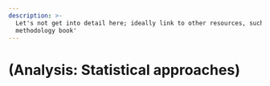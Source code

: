```yaml
---
description: >-
  Let's not get into detail here; ideally link to other resources, such as 'RP
  methodology book'
---
```


# (Analysis: Statistical  approaches)

